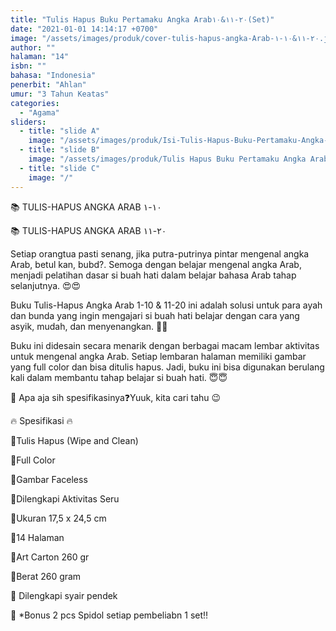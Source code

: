 ```yaml
---
title: "Tulis Hapus Buku Pertamaku Angka Arab٢٠-١١&١٠(Set)"
date: "2021-01-01 14:14:17 +0700"
image: "/assets/images/produk/cover-tulis-hapus-angka-Arab-٢٠-١١&١٠-١.jpg"
author: ""
halaman: "14"
isbn: ""
bahasa: "Indonesia"
penerbit: "Ahlan"
umur: "3 Tahun Keatas"
categories: 
  - "Agama"
sliders: 
  - title: "slide A"
    image: "/assets/images/produk/Isi-Tulis-Hapus-Buku-Pertamaku-Angka-Arab-٢٠-١١&١٠-١.jpeg"
  - title: "slide B"
    image: "/assets/images/produk/Tulis Hapus Buku Pertamaku Angka Arab ٢٠-١١ & ١٠-١ (Set).jpeg"
  - title: "slide C"
    image: "/"
---
```


📚 TULIS-HAPUS ANGKA ARAB ١٠-١

📚 TULIS-HAPUS ANGKA ARAB ٢٠-١١



Setiap orangtua pasti senang, jika putra-putrinya pintar mengenal angka Arab, betul kan, bubd?. Semoga dengan belajar mengenal angka Arab, menjadi pelatihan dasar si buah hati dalam belajar bahasa Arab tahap selanjutnya. 😍😍



Buku Tulis-Hapus Angka Arab 1-10 & 11-20 ini adalah solusi untuk para ayah dan bunda yang ingin mengajari si buah hati belajar dengan cara yang asyik, mudah, dan menyenangkan. 🤩🤩



Buku ini didesain secara menarik dengan berbagai macam lembar aktivitas untuk mengenal angka Arab. Setiap lembaran halaman memiliki gambar yang full color dan bisa ditulis hapus. Jadi, buku ini bisa digunakan berulang kali dalam membantu tahap belajar si buah hati. 😇😇



📝 Apa aja sih spesifikasinya❓Yuuk, kita cari tahu 😉



🔥 Spesifikasi 🔥

💠Tulis Hapus (Wipe and Clean)

💠Full Color

💠Gambar Faceless

💠Dilengkapi Aktivitas Seru

💠Ukuran 17,5 x 24,5 cm

💠14 Halaman

💠Art Carton 260 gr

💠Berat 260 gram

💠 Dilengkapi syair pendek



🎁 *Bonus 2 pcs Spidol setiap pembeliabn 1 set‼️
